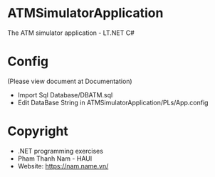 # ATMSimulatorApplication
The ATM simulator application - LT.NET C#
# Config

(Please view document at Documentation)

- Import Sql Database/DBATM.sql
- Edit DataBase String in ATMSimulatorApplication/PLs/App.config

# Copyright
- .NET programming exercises
- Pham Thanh Nam - HAUI
- Website: https://nam.name.vn/
